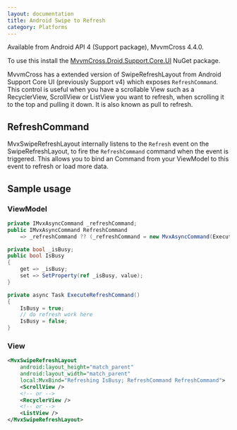 ```yaml
---
layout: documentation
title: Android Swipe to Refresh
category: Platforms
---
```


Available from Android API 4 (Support package), MvvmCross 4.4.0.

To use this install the [MvvmCross.Droid.Support.Core.UI][nugetpackage] NuGet package.

MvvmCross has a extended version of SwipeRefreshLayout from Android Support Core UI (previously Support v4) which exposes `RefreshCommand`. This control is useful when you have a
scrollable View such as a RecyclerView, ScrollView or ListView you want to refresh, when scrolling it to the top and pulling it down. It is also known as pull to refresh.

## RefreshCommand
MvxSwipeRefreshLayout internally listens to the `Refresh` event on the SwipeRefreshLayout, to fire the `RefreshCommand` command when the event is triggered.
This allows you to bind an Command from your ViewModel to this event to refresh or load more data.

## Sample usage

### ViewModel

```csharp
private IMvxAsyncCommand _refreshCommand;
public IMvxAsyncCommand RefreshCommand 
    => _refreshCommand ?? (_refreshCommand = new MvxAsyncCommand(ExecuteRefreshCommand));

private bool _isBusy;
public bool IsBusy
{
    get => _isBusy;
    set => SetProperty(ref _isBusy, value);
}

private async Task ExecuteRefreshCommand()
{
    IsBusy = true;
    // do refresh work here
    IsBusy = false;
}
```

### View

```xml
<MvxSwipeRefreshLayout
    android:layout_height="match_parent"
    android:layout_width="match_parent"
    local:MvxBind="Refreshing IsBusy; RefreshCommand RefreshCommand">
    <ScrollView />
    <!-- or -->
    <RecyclerView />
    <!-- or -->
    <ListView />
</MvxSwipeRefreshLayout>
```

[nugetpackage]: https://www.nuget.org/packages/MvvmCross.Droid.Support.Core.UI/
